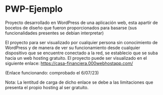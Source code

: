 # PWP-Ejemplo
Proyecto desarrollado en WordPress de una aplicación web, esta apartir de bocetos de diseño que fueron proporcionados para basarse (sus funcionalidades presentes se debian interpretar)

El proyecto para ser visualizado por cualquier persona sin conocimiento de WordPress y de manera de ver su funcionamiento desde cualquier dispositivo que se encuentre conectado a la red,
se establecio que se suba hacia un web hosting gratuito. El proyecto puede ser visualizado en el siguiente enlace: https://casa-financiera.000webhostapp.com/

(Enlace funcionando: comprobado el 6/07/23)

Nota: La lentitud de carga de dicho enlace se debe a las limitaciones que presenta el propio hosting al ser gratuito.
